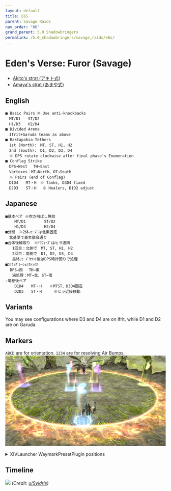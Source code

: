 ```yaml
---
layout: default
title: E6S
parent: Savage Raids
nav_order: "06"
grand_parent: 5.0 Shadowbringers
permalink: /5.0_shadowbringers/savage_raids/e6s/
---
```


# Eden's Verse: Furor (Savage)

- [Akito's strat (アキト式)](https://youtu.be/dAzhPxWFao4)  
- [Amaya's strat (あまや式)](https://jp.finalfantasyxiv.com/lodestone/character/9416493/blog/4354941/)

## English
```
■ Basic Pairs ※ Use anti-knockbacks
　MT/D1　　ST/D2
　H1/D3　　H2/D4
■ Divided Arena
　Ifrit+Garuda teams as above
■ Raktapaksa Tethers
　1st (North):　MT, ST, H1, H2
　2nd (South):　D1, D2, D3, D4
　※ DPS rotate clockwise after final phase's Enumeration
■ Conflag Strike
　DPS→West　 TH→East
　Vortexes：MT→North、OT→South
　※ Pairs (end of Conflag)
　D1D4　　MT・H　※ Tanks, D3D4 fixed
　D2D3　　ST・H　 ※ Healers, D1D2 adjust
```

## Japanese
```
■基本ペア ※吹き飛ばし無効
    MT/D1        ST/D2
    H1/D3        H2/D4
■分断　※2体ﾌｪｰｽﾞは北東固定
　北基準で基本散会通り
■合体後線取り　※ｲﾌﾌｪｰｽﾞはヒラ遠隔
   1回目：北側で　MT, ST, H1, H2
   2回目：南側で　D1, D2, D3, D4
   最終ﾌｪｰｽﾞｶｳﾝﾄ後はDPS時計回りで処理
■ｺﾝﾌﾗｸﾞﾚｰｼｮﾝｽﾄﾗｲｸ
  DPS→西　 TH→東
   渦処理：MT→北、ST→南
☆竜巻後ペア
    D1D4　　MT・H　　※MTST、D3D4固定
    D2D3　　ST・H　　  ※ヒラ近接移動
```

## Variants

You may see configurations where D3 and D4 are on Ifrit, while D1 and D2 are on Garuda.

## Markers

`ABCD` are for orientation. `1234` are for resolving Air Bumps.
![](images/markers.jpg)
<details markdown=block>
<summary>XIVLauncher WaymarkPresetPlugin positions</summary>

```json
{"Name":"E6S","MapID":720,"A":{"X":100.0,"Y":0.0,"Z":82.0,"ID":0,"Active":true},"B":{"X":118.0,"Y":0.0,"Z":100.0,"ID":1,"Active":true},"C":{"X":100.0,"Y":0.0,"Z":118.0,"ID":2,"Active":true},"D":{"X":82.0,"Y":0.0,"Z":100.0,"ID":3,"Active":true},"One":{"X":96.5,"Y":0.0,"Z":96.5,"ID":4,"Active":true},"Two":{"X":103.5,"Y":0.0,"Z":96.5,"ID":5,"Active":true},"Three":{"X":103.5,"Y":0.0,"Z":103.5,"ID":6,"Active":true},"Four":{"X":96.5,"Y":0.0,"Z":103.5,"ID":7,"Active":true}}
```

</details>

## Timeline

![](https://i.redd.it/nzpnd1ak3mn41.png)
*(Credit: [u/Syldris](https://www.reddit.com/r/ffxiv/comments/fl6vmk/e6s_timeline_image/))*